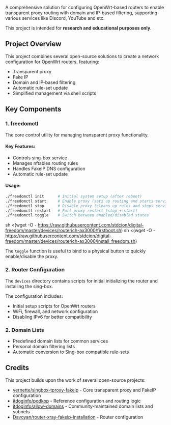 A comprehensive solution for configuring OpenWrt-based routers to enable transparent proxy routing with domain and IP-based filtering, supporting various services like Discord, YouTube and etc.

This project is intended for **research and educational purposes only**.

## Project Overview

This project combines several open-source solutions to create a network configuration for OpenWrt routers, featuring:

- Transparent proxy
- Fake IP
- Domain and IP-based filtering
- Automatic rule-set update
- Simplified management via shell scripts

## Key Components

### 1. freedomctl
The core control utility for managing transparent proxy functionality.

#### Key Features:
- Controls sing-box service
- Manages nftables routing rules
- Handles FakeIP DNS configuration
- Automatic rule-set update

#### Usage:
```bash
./freedomctl init      # Initial system setup (after reboot)
./freedomctl start     # Enable proxy (sets up routing and starts services)
./freedomctl stop      # Disable proxy (cleans up rules and stops services)
./freedomctl restart   # Full proxy restart (stop + start)
./freedomctl toggle    # Switch between enabled/disabled states
```

sh <(wget -O - https://raw.githubusercontent.com/stdcion/digital-freedom/master/devices/routerich-ax3000/firstboot.sh)
sh <(wget -O - https://raw.githubusercontent.com/stdcion/digital-freedom/master/devices/routerich-ax3000/install_freedom.sh)


The `toggle` function is useful to bind to a physical button to quickly enable/disable the proxy.

### 2. Router Configuration
The `devices` directory contains scripts for initial initializing the router and installing the sing-box.

The configuration includes:
- Initial setup scripts for OpenWrt routers
- WiFi, firewall, and network configuration
- Disabling IPv6 for better compatibility

### 2. Domain Lists
- Predefined domain lists for common services
- Personal domain filtering lists
- Automatic conversion to Sing-box compatible rule-sets

## Credits

This project builds upon the work of several open-source projects:

- [vernette/singbox-tproxy-fakeip](https://github.com/vernette/singbox-tproxy-fakeip) - Core transparent proxy and FakeIP configuration
- [itdoginfo/podkop](https://github.com/itdoginfo/podkop) - Reference configuration and routing logic
- [itdoginfo/allow-domains](https://github.com/itdoginfo/allow-domains) - Community-maintained domain lists and subnets
- [Davoyan/router-xray-fakeip-installation](https://github.com/Davoyan/router-xray-fakeip-installation) - Router configuration
